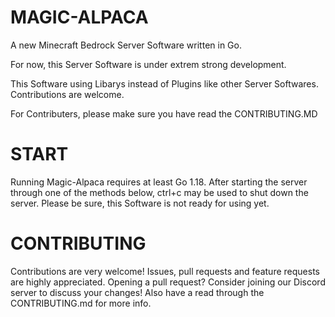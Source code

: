 # **MAGIC-ALPACA**
A new Minecraft Bedrock Server Software written in Go.

For now, this Server Software is under extrem strong development.




This Software using Libarys instead of Plugins like other Server Softwares.
Contributions are welcome.

For Contributers, please make sure you have read the CONTRIBUTING.MD

# **START**

Running Magic-Alpaca requires at least Go 1.18. After starting the server through one of the methods below, ctrl+c may be used to shut down the server. Please be sure, this Software is not ready for using yet.

# **CONTRIBUTING**

Contributions are very welcome! Issues, pull requests and feature requests are highly appreciated. Opening a pull request? Consider joining our Discord server to discuss your changes! Also have a read through the CONTRIBUTING.md for more info.
